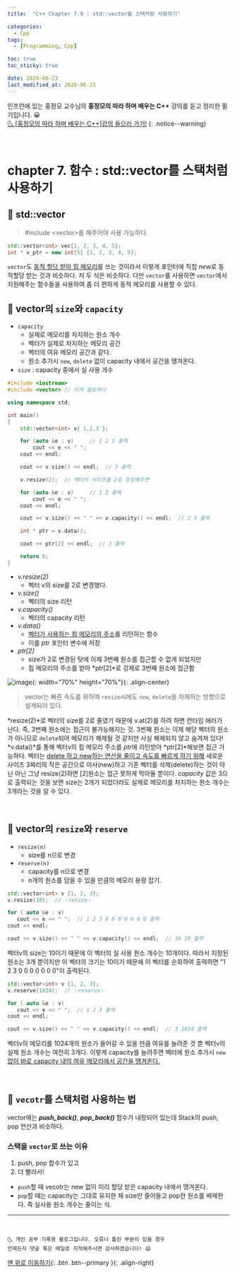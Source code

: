 ```yaml
---
title:  "C++ Chapter 7.9 : std::vector를 스택처럼 사용하기" 

categories:
  - Cpp
tags:
  - [Programming, Cpp]

toc: true
toc_sticky: true

date: 2020-06-23
last_modified_at: 2020-06-23
---
```


인프런에 있는 홍정모 교수님의 **홍정모의 따라 하며 배우는 C++** 강의를 듣고 정리한 필기입니다. 😀    
[🌜 [홍정모의 따라 하며 배우는 C++]강의 들으러 가기!](https://www.inflearn.com/course/following-c-plus)
{: .notice--warning}

<br>

# chapter 7. 함수 : std::vector를 스택처럼 사용하기

## 🔔 std::vector

> #include \<vector>를 해주어야 사용 가능하다.

```cpp
std::vector<int> vec{1, 2, 3, 4, 5};
int * v_ptr = new int[5] {1, 2, 3, 4, 5};
```
`vector`도 <u>동적 할당 받아 힙 메모리</u>를 쓰는 것이라서 이렇게 포인터에 직접 *new*로 동적할당 받는 것과 비슷하다. 저 두 식은 비슷하다. 다만 `vector`를 사용하면 `vector`에서 지원해주는 함수들을 사용하여 좀 더 편하게 동적 메모리를 사용할 수 있다. 

## 🔔 vector의 `size`와 `capacity`

- `capacity`
  - 실제로 메모리를 차지하는 원소 개수
  - 벡터가 실제로 차지하는 메모리 공간
  - 벡터의 여유 메모리 공간과 같다.
  - 원소 추가시 `new`, `delete` 없이 capacity 내에서 공간을 땡겨온다. 
- `size` : capacity 중에서 실 사용 개수

```cpp
#include <iostream>
#include <vector> // 이게 필요하다

using namespace std;

int main()
{
	std::vector<int> v{ 1,2,3 };

	for (auto &e : v)     // 1 2 3 출력
		cout << e << " ";
	cout << endl;

	cout << v.size() << endl;  // 3 출력

    v.resize(2);  // 벡터의 사이즈를 2로 조정해주면 

    for (auto &e : v)     // 1 2 출력
		cout << e << " ";
	cout << endl;

    cout << v.size() << " " << v.capacity() << endl;  // 2 3 출력

    int * ptr = v.data();

    cout << ptr[2] << endl;  // 3 출력  

	return 0;
}
```

- *v.resize(2)*
  - 벡터 v의 size를 2로 변경했다.
- *v.size()*
  - 벡터의 size 리턴
- *v.capacity()*
  - 벡터의 capacity 리턴
- *v.data()*
  - <u>벡터가 사용하는 힙 메모리의 주소</u>를 리턴하는 함수
  - 이를 *ptr* 포인터 변수에 저장
- *ptr[2]*
  - size가 2로 변경된 탓에 이제 3번째 원소를 접근할 수 없게 되었지만
  - 힙 메모리의 주소를 받아 *ptr[2]*로 강제로 3번째 원소에 접근함

![image](https://user-images.githubusercontent.com/42318591/85312960-808c8700-b4f2-11ea-9f22-09bb8e34dc47.png){: width="70%" height="70%"}{: .align-center}

> vector는 빠른 속도를 위하여 `resize`시에도 `new`, `delete`을 자제하는 방향으로 설계되어 있다.

*resize(2)*로 벡터의 size를 2로 줄였기 때문에 v.at(2)를 하려 하면 런타임 에러가 난다. 즉, 3번째 원소에는 접근이 불가능해지는 것. 3번째 원소는 이제 해당 벡터의 원소가 아니므로 `delete`되어 메모리가 해제될 것 같지만 사실 해제되지 않고 숨겨져 있다! *v.data()*를 통해 벡터v의 힙 메모리 주소를 *ptr*에 리턴받아 *ptr[2]*해보면 접근 가능하다. 벡터는 <u>delete 하고 new하는 연산을 줄이고 속도를 빠르게 하기 위해</u> 새로운 사이즈 3짜리의 작은 공간으로 이사(new)하고 기존 벡터를 삭제(delete)하는 것이 아닌 아닌 그냥 resize(2)하면 [2]원소는 접근 못하게 막아둘 뿐이다. *capacity* 값은 3으로 출력되는 것을 보면 size는 2개가 되었더라도 실제로 메모리를 차지하는 원소 개수는 3개라는 것을 알 수 있다.

<br>

## 🔔 vector의 `resize`와 `reserve`

- `resize(n)`
  - size를 n으로 변경 
- `reserve(n)`
  - capacity를 n으로 변경
  - n개의 원소를 담을 수 있을 만큼의 메모리 용량 잡기.

```cpp
std::vector<int> v {1, 2, 3};
v.resize(10);  // ✨resize✨

for ( auto &e : v)
   cout << e << " ";  // 1 2 3 0 0 0 0 0 0 0 출력
cout << endl;

cout << v.size() << " " << v.capacity() << endl;  // 10 10 출력
```

벡터v의 size는 10이기 때문에 이 벡터의 실 사용 원소 개수는 10개이다. 따라서 지정된 원소는 3개 뿐이지만 이 벡터의 크기는 10이기 때문에 이 벡터를 순회하여 출력하면 "1 2 3 0 0 0 0 0 0 0"이 출력된다.

```cpp
std::vector<int> v {1, 2, 3};
v.reserve(1024);  // ✨reserve✨

for ( auto &e : v)
   cout << e << " ";  // 1 2 3 출력
cout << endl;

cout << v.size() << " " << v.capacity() << endl;  // 3 1024 출력
```
벡터v의 메모리를 1024개의 원소가 들어갈 수 있을 만큼 여유를 늘려준 것 뿐 벡터v의 실제 원소 개수는 여전히 3개다. 이렇게 capacity를 늘려주면 벡터에 원소 추가시 `new`<u>없이 바로 capacity 내의 여유 메모리에서 공간을 땡겨온다.</u>

<br>

## 🔔 `vecotr`를 스택처럼 사용하는 법

vector에는 ***push_back()***, ***pop_back()*** 함수가 내장되어 있는데 Stack의 push, pop 연산과 비슷하다. 

### 스택을 `vector`로 쓰는 이유
1. push, pop 함수가 있고 
2. 더 빨라서!
  - `push`할 때 vecotr는 new 없이 미리 할당 받은 capacity 내에서 땡겨온다.
  - `pop`할 때는 capacity는 그대로 유지한 체 size만 줄어들고 pop한 원소를 배제한다. 즉 실사용 원소 개수는 줄이는 식.

***
<br>

    🌜 개인 공부 기록용 블로그입니다. 오류나 틀린 부분이 있을 경우 
    언제든지 댓글 혹은 메일로 지적해주시면 감사하겠습니다! 😄

[맨 위로 이동하기](#){: .btn .btn--primary }{: .align-right}